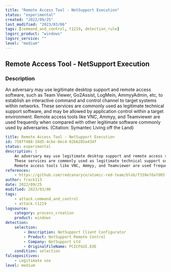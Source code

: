 ```yaml
---
title: "Remote Access Tool - NetSupport Execution"
status: "experimental"
created: "2022/09/25"
last_modified: "2023/03/06"
tags: [command_and_control, t1219, detection_rule]
logsrc_product: "windows"
logsrc_service: ""
level: "medium"
---
```


## Remote Access Tool - NetSupport Execution

### Description

An adversary may use legitimate desktop support and remote access software, such as Team Viewer, Go2Assist, LogMein, AmmyyAdmin, etc, to establish an interactive command and control channel to target systems within networks.
These services are commonly used as legitimate technical support software, and may be allowed by application control within a target environment.
Remote access tools like VNC, Ammyy, and Teamviewer are used frequently when compared with other legitimate software commonly used by adversaries. (Citation: Symantec Living off the Land)


```yml
title: Remote Access Tool - NetSupport Execution
id: 758ff488-18d5-4cbe-8ec4-02b6285a434f
status: experimental
description: |
    An adversary may use legitimate desktop support and remote access software, such as Team Viewer, Go2Assist, LogMein, AmmyyAdmin, etc, to establish an interactive command and control channel to target systems within networks.
    These services are commonly used as legitimate technical support software, and may be allowed by application control within a target environment.
    Remote access tools like VNC, Ammyy, and Teamviewer are used frequently when compared with other legitimate software commonly used by adversaries. (Citation: Symantec Living off the Land)
references:
    - https://github.com/redcanaryco/atomic-red-team/blob/f339e7da7d05f6057fdfcdd3742bfcf365fee2a9/atomics/T1219/T1219.md
author: frack113
date: 2022/09/25
modified: 2023/03/06
tags:
    - attack.command_and_control
    - attack.t1219
logsource:
    category: process_creation
    product: windows
detection:
    selection:
        - Description: NetSupport Client Configurator
        - Product: NetSupport Remote Control
        - Company: NetSupport Ltd
        - OriginalFileName: PCICFGUI.EXE
    condition: selection
falsepositives:
    - Legitimate use
level: medium

```
